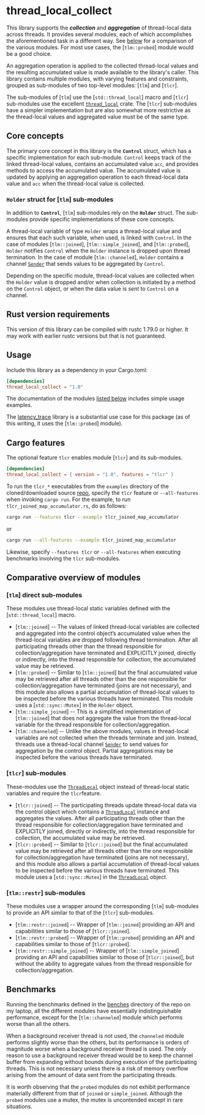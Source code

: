 # thread_local_collect

This library supports the **_collection_** and **_aggregation_** of thread-local data across threads. It provides several modules, each of which accomplishes the aforementioned task in a different way. See [below](#comparative-overview-of-modules) for a comparison of the various modules. For most use cases, the [`tlm::probed`] module would be a good choice.

An aggregation operation is applied to the collected thread-local values and the resulting accumulated value is made available to the library's caller. This library contains multiple modules, with varying features and constraints, grouped as sub-modules of two top-level modules: [`tlm`] and [`tlcr`].

The sub-modules of [`tlm`] use the [`std::thread_local`] macro and [`tlcr`] sub-modules use the excellent [`thread_local`](https://docs.rs/thread_local/latest/thread_local/) crate. The [`tlcr`] sub-modules have a simpler implementation but are also somewhat more restrictive as the thread-local values and aggregated value must be of the same type.

## Core concepts

The primary core concept in this library is the **`Control`** struct, which has a specific implementation for each sub-module. `Control` keeps track of the linked thread-local values, contains an accumulated value `acc`, and provides methods to access the accumulated value. The accumulated value is updated by applying an aggregation operation to each thread-local data value and `acc` when the thread-local value is collected.

### `Holder` struct for [`tlm`] sub-modules

In addition to **`Control`**, [`tlm`] sub-modules rely on the **`Holder`** struct. The sub-modules provide specific implementations of these core concepts.

A thread-local variable of type `Holder` wraps a thread-local value and ensures that each such variable, when used, is linked with `Control`. In the case of modules [`tlm::joined`], [`tlm::simple_joined`], and [`tlm::probed`], `Holder` notifies `Control` when the `Holder` instance is dropped upon thread termination. In the case of module [`tlm::channeled`], `Holder` contains a channel [`Sender`](std::sync::mpsc::Sender) that sends values to be aggregated by `Control`.

Depending on the specific module, thread-local values are collected when the `Holder` value is dropped and/or when collection is initiated by a method on the `Control` object, or when the data value is _sent_ to `Control` on a channel.

## Rust version requirements

This version of this library can be compiled with rustc 1.79.0 or higher. It may work with earlier rustc versions but that is not guaranteed.

## Usage

Include this library as a dependency in your Cargo.toml:

```toml
[dependencies]
thread_local_collect = "1.0"
```

The documentation of the modules [listed below](#comparative-overview-of-modules) includes simple usage examples.

The [latency_trace](https://crates.io/crates/latency_trace) library is a substantial use case for this package (as of this writing, it uses the [`tlm::probed`] module).

## Cargo features

The optional feature `tlcr` enables module [`tlcr`] and its sub-modules.

```toml
[dependencies]
thread_local_collect = { version = "1.0", features = "tlcr" }
```

To run the `tlcr_*` executables from the `examples` directory of the cloned/downloaded source [repo](https://github.com/pvillela/rust-thread-local-collect/tree/main), specify the `tlcr` feature or `--all-features` when invoking `cargo run`. For the example, to run `tlcr_joined_map_accumulator.rs`, do as follows:

```bash
cargo run --features tlcr --example tlcr_joined_map_accumulator
```

or

```bash
cargo run --all-features --example tlcr_joined_map_accumulator
```

Likewise, specify `--features tlcr` or `--all-features` when executing benchmarks involving the `tlcr` sub-modules.

## Comparative overview of modules

### [`tlm`] direct sub-modules

These modules use thread-local static variables defined with the [`std::thread_local`] macro.

- [`tlm::joined`] -- The values of linked thread-local variables are collected and aggregated into the control object’s accumulated value when the thread-local variables are dropped following thread termination. After all participating threads other than the thread responsible for collection/aggregation have terminated and EXPLICITLY joined, directly or indirectly, into the thread responsible for collection, the accumulated value may be retrieved.
- [`tlm::probed`] -- Similar to [`tlm::joined`] but the final accumulated value may be retrieved after all threads other than the one responsible for collection/aggregation have terminated (joins are not necessary), and this module also allows a partial accumulation of thread-local values to be inspected before the various threads have terminated. This module uses a [`std::sync::Mutex`] in the `Holder` object.
- [`tlm::simple_joined`] -- This is a simplified implementation of [`tlm::joined`] that does not aggregate the value from the thread-local variable for the thread responsible for collection/aggregation.
- [`tlm::channeled`] -- Unlike the above modules, values in thread-local variables are not collected when the threads terminate and join. Instead, threads use a thread-local channel [`Sender`](std::sync::mpsc::Sender) to send values for aggregation by the control object. Partial aggregations may be inspected before the various threads have terminated.

### [`tlcr`] sub-modules

These-modules use the [`ThreadLocal`](https://docs.rs/thread_local/latest/thread_local/struct.ThreadLocal.html) object instead of thread-local static variables and require the `tlcr`feature.

- [`tlcr::joined`] -- The participating threads update thread-local data via the control object which contains a [`ThreadLocal`](https://docs.rs/thread_local/latest/thread_local/) instance and aggregates the values. After all participating threads other than the thread responsible for collection/aggregation have terminated and EXPLICITLY joined, directly or indirectly, into the thread responsible for collection, the accumulated value may be retrieved.
- [`tlcr::probed`] -- Similar to [`tlcr::joined`] but the final accumulated value may be retrieved after all threads other than the one responsible for collection/aggregation have terminated (joins are not necessary), and this module also allows a partial accumulation of thread-local values to be inspected before the various threads have terminated. This module uses a [`std::sync::Mutex`] in the [`ThreadLocal`](https://docs.rs/thread_local/latest/thread_local/struct.ThreadLocal.html) object.

### [`tlm::restr`] sub-modules

These modules use a wrapper around the corresponding [`tlm`] sub-modules to provide an API similar to that of the [`tlcr`] sub-modules.

- [`tlm::restr::joined`] -- Wrapper of [`tlm::joined`] providing an API and capabilities similar to those of [`tlcr::joined`].
- [`tlm::restr::probed`] -- Wrapper of [`tlm::probed`] providing an API and capabilities similar to those of [`tlcr::probed`].
- [`tlm::restr::simple_joined`] -- Wrapper of [`tlm::simple_joined`] providing an API and capabilities similar to those of [`tlcr::joined`], but without the ability to aggregate values from the thread responsible for collection/aggregation.

## Benchmarks

Running the benchmarks defined in the [benches](https://github.com/pvillela/rust-thread-local-collect/tree/main/benches) directory of the repo on my laptop, all the different modules have essentially indistinguishable performance, except for the [`tlm::channeled`] module which performs worse than all the others.

When a background receiver thread is not used, the `channeled` module performs slightly worse than the others, but its performance is orders of magnitude worse when a background receiver thread is used. The only reason to use a background receiver thread would be to keep the channel buffer from expanding without bounds during execution of the participating threads. This is not necessary unless there is a risk of memory overflow arising from the amount of data sent from the participating threads.

It is worth observing that the `probed` modules do not exhibit performance materially different from that of `joined` or `simple_joined`. Although the `probed` modules use a mutex, the mutex is uncontended except in rare situations.
